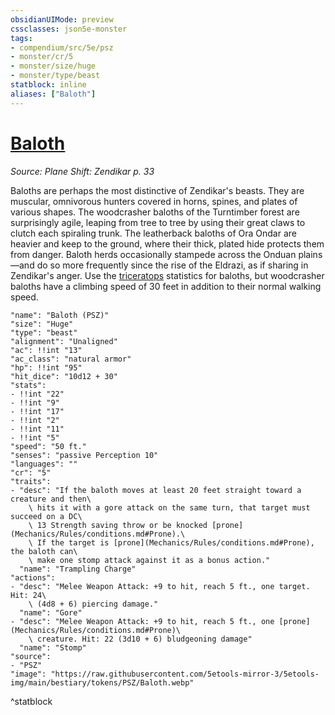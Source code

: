 ```yaml
---
obsidianUIMode: preview
cssclasses: json5e-monster
tags:
- compendium/src/5e/psz
- monster/cr/5
- monster/size/huge
- monster/type/beast
statblock: inline
aliases: ["Baloth"]
---
```

# [Baloth](Mechanics\bestiary\beast/baloth-psz.md)
*Source: Plane Shift: Zendikar p. 33*  

Baloths are perhaps the most distinctive of Zendikar's beasts. They are muscular, omnivorous hunters covered in horns, spines, and plates of various shapes. The woodcrasher baloths of the Turntimber forest are surprisingly agile, leaping from tree to tree by using their great claws to clutch each spiraling trunk. The leatherback baloths of Ora Ondar are heavier and keep to the ground, where their thick, plated hide protects them from danger. Baloth herds occasionally stampede across the Onduan plains—and do so more frequently since the rise of the Eldrazi, as if sharing in Zendikar's anger. Use the [triceratops](Mechanics/bestiary/beast/triceratops.md) statistics for baloths, but woodcrasher baloths have a climbing speed of 30 feet in addition to their normal walking speed.

```statblock
"name": "Baloth (PSZ)"
"size": "Huge"
"type": "beast"
"alignment": "Unaligned"
"ac": !!int "13"
"ac_class": "natural armor"
"hp": !!int "95"
"hit_dice": "10d12 + 30"
"stats":
- !!int "22"
- !!int "9"
- !!int "17"
- !!int "2"
- !!int "11"
- !!int "5"
"speed": "50 ft."
"senses": "passive Perception 10"
"languages": ""
"cr": "5"
"traits":
- "desc": "If the baloth moves at least 20 feet straight toward a creature and then\
    \ hits it with a gore attack on the same turn, that target must succeed on a DC\
    \ 13 Strength saving throw or be knocked [prone](Mechanics/Rules/conditions.md#Prone).\
    \ If the target is [prone](Mechanics/Rules/conditions.md#Prone), the baloth can\
    \ make one stomp attack against it as a bonus action."
  "name": "Trampling Charge"
"actions":
- "desc": "Melee Weapon Attack: +9 to hit, reach 5 ft., one target. Hit: 24\
    \ (4d8 + 6) piercing damage."
  "name": "Gore"
- "desc": "Melee Weapon Attack: +9 to hit, reach 5 ft., one [prone](Mechanics/Rules/conditions.md#Prone)\
    \ creature. Hit: 22 (3d10 + 6) bludgeoning damage"
  "name": "Stomp"
"source":
- "PSZ"
"image": "https://raw.githubusercontent.com/5etools-mirror-3/5etools-img/main/bestiary/tokens/PSZ/Baloth.webp"
```
^statblock